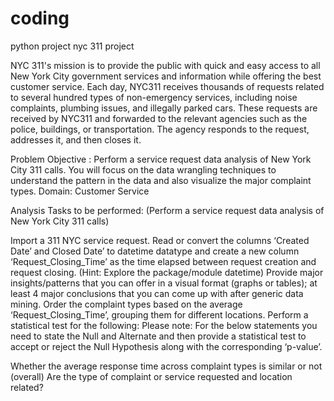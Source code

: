 # coding
python project
nyc 311 project

NYC 311's mission is to provide the public with quick and easy access to all New York City government services and information while offering the best customer service. Each day, NYC311 receives thousands of requests related to several hundred types of non-emergency services, including noise complaints, plumbing issues, and illegally parked cars. These requests are received by NYC311 and forwarded to the relevant agencies such as the police, buildings, or transportation. The agency responds to the request, addresses it, and then closes it.

Problem Objective :
Perform a service request data analysis of New York City 311 calls. You will focus on the data wrangling techniques to understand the pattern in the data and also visualize the major complaint types. Domain: Customer Service

Analysis Tasks to be performed:
(Perform a service request data analysis of New York City 311 calls)

Import a 311 NYC service request. Read or convert the columns ‘Created Date’ and Closed Date’ to datetime datatype and create a new column ‘Request_Closing_Time’ as the time elapsed between request creation and request closing. (Hint: Explore the package/module datetime) Provide major insights/patterns that you can offer in a visual format (graphs or tables); at least 4 major conclusions that you can come up with after generic data mining. Order the complaint types based on the average ‘Request_Closing_Time’, grouping them for different locations. Perform a statistical test for the following: Please note: For the below statements you need to state the Null and Alternate and then provide a statistical test to accept or reject the Null Hypothesis along with the corresponding ‘p-value’.

Whether the average response time across complaint types is similar or not (overall) Are the type of complaint or service requested and location related?
